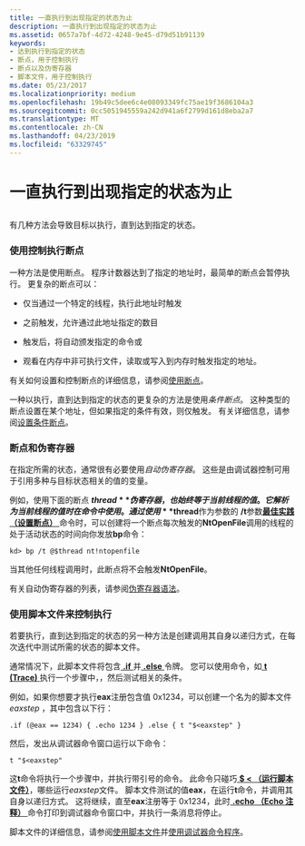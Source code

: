 ```yaml
---
title: 一直执行到出现指定的状态为止
description: 一直执行到出现指定的状态为止
ms.assetid: 0657a7bf-4d72-4248-9e45-d79d51b91139
keywords:
- 达到执行到指定的状态
- 断点，用于控制执行
- 断点以及伪寄存器
- 脚本文件，用于控制执行
ms.date: 05/23/2017
ms.localizationpriority: medium
ms.openlocfilehash: 19b49c5dee6c4e08093349fc75ae19f3686104a3
ms.sourcegitcommit: 0cc5051945559a242d941a6f2799d161d8eba2a7
ms.translationtype: MT
ms.contentlocale: zh-CN
ms.lasthandoff: 04/23/2019
ms.locfileid: "63329745"
---
```

# <a name="executing-until-a-specified-state-is-reached"></a>一直执行到出现指定的状态为止


## <span id="ddk_determining_the_acl_of_an_object_dbg"></span><span id="DDK_DETERMINING_THE_ACL_OF_AN_OBJECT_DBG"></span>


有几种方法会导致目标以执行，直到达到指定的状态。

### <a name="span-idusingabreakpointtocontrolexecutionspanspan-idusingabreakpointtocontrolexecutionspanusing-a-breakpoint-to-control-execution"></a><span id="using_a_breakpoint_to_control_execution"></span><span id="USING_A_BREAKPOINT_TO_CONTROL_EXECUTION"></span>使用控制执行断点

一种方法是使用断点。 程序计数器达到了指定的地址时，最简单的断点会暂停执行。 更复杂的断点可以：

-   仅当通过一个特定的线程，执行此地址时触发

-   之前触发，允许通过此地址指定的数目

-   触发后，将自动颁发指定的命令或

-   观看在内存中非可执行文件，读取或写入到内存时触发指定的地址。

有关如何设置和控制断点的详细信息，请参阅[使用断点](using-breakpoints.md)。

一种以执行，直到达到指定的状态的更复杂的方法是使用*条件断点*。 这种类型的断点设置在某个地址，但如果指定的条件有效，则仅触发。 有关详细信息，请参阅[设置条件断点](setting-a-conditional-breakpoint.md)。

### <a name="span-idbreakpointsandpseudoregistersspanspan-idbreakpointsandpseudoregistersspanbreakpoints-and-pseudo-registers"></a><span id="breakpoints_and_pseudo_registers"></span><span id="BREAKPOINTS_AND_PSEUDO_REGISTERS"></span>断点和伪寄存器

在指定所需的状态，通常很有必要使用*自动伪寄存器*。 这些是由调试器控制可用于引用多种与目标状态相关的值的变量。

例如，使用下面的断点 **$thread**伪寄存器，也始终等于当前线程的值。 它解析为当前线程的值时在命令中使用。 通过使用 **$thread**作为参数的 **/t**参数[**最佳实践 （设置断点）** ](bp--bu--bm--set-breakpoint-.md)命令时，可以创建将一个断点每次触发的**NtOpenFile**调用的线程的处于活动状态的时间向你发放**bp**命令：

```dbgcmd
kd> bp /t @$thread nt!ntopenfile
```

当其他任何线程调用时，此断点将不会触发**NtOpenFile**。

有关自动伪寄存器的列表，请参阅[伪寄存器语法](pseudo-register-syntax.md)。

### <a name="span-idusingascriptfiletocontrolexecutionspanspan-idusingascriptfiletocontrolexecutionspanusing-a-script-file-to-control-execution"></a><span id="using_a_script_file_to_control_execution"></span><span id="USING_A_SCRIPT_FILE_TO_CONTROL_EXECUTION"></span>使用脚本文件来控制执行

若要执行，直到达到指定的状态的另一种方法是创建调用其自身以递归方式，在每次迭代中测试所需的状态的脚本文件。

通常情况下，此脚本文件将包含[ **.if** ](-if.md)并[ **.else** ](-else.md)令牌。 您可以使用命令，如[ **t (Trace)** ](t--trace-.md)执行一个步骤中，，然后测试相关的条件。

例如，如果你想要才执行**eax**注册包含值 0x1234，可以创建一个名为的脚本文件*eaxstep* ，其中包含以下行：

```dbgcmd
.if (@eax == 1234) { .echo 1234 } .else { t "$<eaxstep" }
```

然后，发出从调试器命令窗口运行以下命令：

```dbgcmd
t "$<eaxstep"
```

这**t**命令将执行一个步骤中，并执行带引号的命令。 此命令只碰巧[  **$ &lt; （运行脚本文件）**](-----------------------a---run-script-file-.md)，哪些运行*eaxstep*文件。 脚本文件测试的值**eax**，在运行**t**命令，并调用其自身以递归方式。 这将继续，直至**eax**注册等于 0x1234，此时[ **.echo （Echo 注释）** ](-echo--echo-comment-.md)命令打印到调试器命令窗口中，并执行一条消息将停止。

脚本文件的详细信息，请参阅[使用脚本文件](using-script-files.md)并[使用调试器命令程序](using-debugger-command-programs.md)。

 

 





